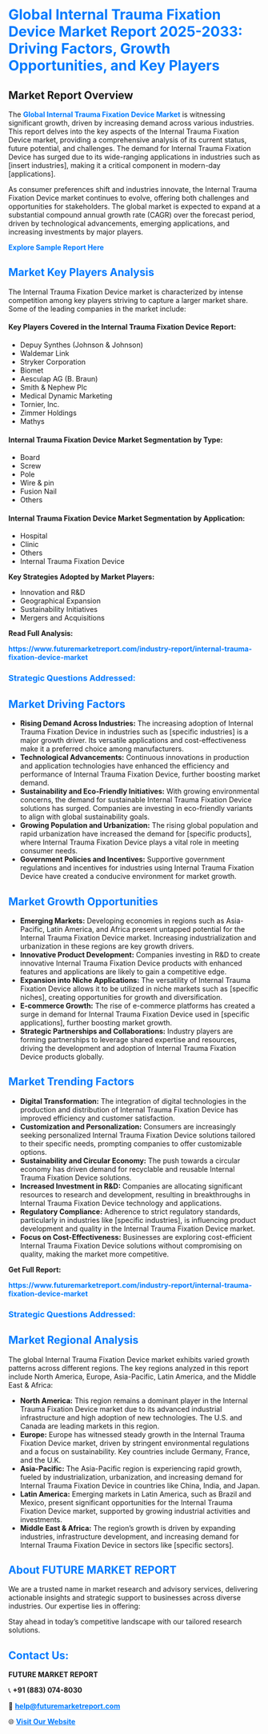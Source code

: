 <h1 style="color: #007BFF;">Global Internal Trauma Fixation Device Market Report 2025-2033: Driving Factors, Growth Opportunities, and Key Players</h1>

<section id="overview">
<h2>Market Report Overview</h2>
<p>The <a href="https://www.futuremarketreport.com/industry-report/internal-trauma-fixation-device-market" style="color: #007BFF; text-decoration: none;"><strong>Global Internal Trauma Fixation Device Market</strong></a> is witnessing significant growth, driven by increasing demand across various industries. This report delves into the key aspects of the Internal Trauma Fixation Device market, providing a comprehensive analysis of its current status, future potential, and challenges. The demand for Internal Trauma Fixation Device has surged due to its wide-ranging applications in industries such as [insert industries], making it a critical component in modern-day [applications].</p>
<p>As consumer preferences shift and industries innovate, the Internal Trauma Fixation Device market continues to evolve, offering both challenges and opportunities for stakeholders. The global market is expected to expand at a substantial compound annual growth rate (CAGR) over the forecast period, driven by technological advancements, emerging applications, and increasing investments by major players.</p>
</section>

<section id="overview">
<p><a href="https://www.futuremarketreport.com/request-sample/reportId=125009" style="color: #007BFF; text-decoration: none;"><strong>Explore Sample Report Here</strong></a></p>
</section>

<section id="key-players">
<h2 style="color: #007BFF;">Market Key Players Analysis</h2>
<p>The Internal Trauma Fixation Device market is characterized by intense competition among key players striving to capture a larger market share. Some of the leading companies in the market include:</p>
<h4>Key Players Covered in the Internal Trauma Fixation Device Report:</h4>
<ul><li>Depuy Synthes (Johnson &amp; Johnson)</li><li>Waldemar Link</li><li>Stryker Corporation</li><li>Biomet</li><li>Aesculap AG (B. Braun)</li><li>Smith &amp; Nephew Plc</li><li>Medical Dynamic Marketing</li><li>Tornier, Inc.</li><li>Zimmer Holdings</li><li>Mathys</li></ul>
<h4>Internal Trauma Fixation Device Market Segmentation by Type:</h4>
<ul><li>Board</li><li>Screw</li><li>Pole</li><li>Wire &amp; pin</li><li>Fusion Nail</li><li>Others</li></ul>

<h4>Internal Trauma Fixation Device Market Segmentation by Application:</h4>
<ul><li>Hospital</li><li>Clinic</li><li>Others</li><li>Internal Trauma Fixation Device</li></ul>
<p><strong>Key Strategies Adopted by Market Players:</strong></p>
<ul>
<li>Innovation and R&D</li>
<li>Geographical Expansion</li>
<li>Sustainability Initiatives</li>
<li>Mergers and Acquisitions</li>
</ul>
</section>

<section>
<p><strong>Read Full Analysis: </strong></p><a href="https://www.futuremarketreport.com/industry-report/internal-trauma-fixation-device-market" style="color: #007BFF; text-decoration: none;"><strong>https://www.futuremarketreport.com/industry-report/internal-trauma-fixation-device-market</strong></a>
<h3 style="color: #007BFF;">Strategic Questions Addressed:</h3>
</section>

<section id="driving-factors">
<h2 style="color: #007BFF;">Market Driving Factors</h2>
<ul>
<li><strong>Rising Demand Across Industries:</strong> The increasing adoption of Internal Trauma Fixation Device in industries such as [specific industries] is a major growth driver. Its versatile applications and cost-effectiveness make it a preferred choice among manufacturers.</li>
<li><strong>Technological Advancements:</strong> Continuous innovations in production and application technologies have enhanced the efficiency and performance of Internal Trauma Fixation Device, further boosting market demand.</li>
<li><strong>Sustainability and Eco-Friendly Initiatives:</strong> With growing environmental concerns, the demand for sustainable Internal Trauma Fixation Device solutions has surged. Companies are investing in eco-friendly variants to align with global sustainability goals.</li>
<li><strong>Growing Population and Urbanization:</strong> The rising global population and rapid urbanization have increased the demand for [specific products], where Internal Trauma Fixation Device plays a vital role in meeting consumer needs.</li>
<li><strong>Government Policies and Incentives:</strong> Supportive government regulations and incentives for industries using Internal Trauma Fixation Device have created a conducive environment for market growth.</li>
</ul>
</section>

<section id="growth-opportunities">
<h2 style="color: #007BFF;">Market Growth Opportunities</h2>
<ul>
<li><strong>Emerging Markets:</strong> Developing economies in regions such as Asia-Pacific, Latin America, and Africa present untapped potential for the Internal Trauma Fixation Device market. Increasing industrialization and urbanization in these regions are key growth drivers.</li>
<li><strong>Innovative Product Development:</strong> Companies investing in R&D to create innovative Internal Trauma Fixation Device products with enhanced features and applications are likely to gain a competitive edge.</li>
<li><strong>Expansion into Niche Applications:</strong> The versatility of Internal Trauma Fixation Device allows it to be utilized in niche markets such as [specific niches], creating opportunities for growth and diversification.</li>
<li><strong>E-commerce Growth:</strong> The rise of e-commerce platforms has created a surge in demand for Internal Trauma Fixation Device used in [specific applications], further boosting market growth.</li>
<li><strong>Strategic Partnerships and Collaborations:</strong> Industry players are forming partnerships to leverage shared expertise and resources, driving the development and adoption of Internal Trauma Fixation Device products globally.</li>
</ul>
</section>

<section id="trending-factors">
<h2 style="color: #007BFF;">Market Trending Factors</h2>
<ul>
<li><strong>Digital Transformation:</strong> The integration of digital technologies in the production and distribution of Internal Trauma Fixation Device has improved efficiency and customer satisfaction.</li>
<li><strong>Customization and Personalization:</strong> Consumers are increasingly seeking personalized Internal Trauma Fixation Device solutions tailored to their specific needs, prompting companies to offer customizable options.</li>
<li><strong>Sustainability and Circular Economy:</strong> The push towards a circular economy has driven demand for recyclable and reusable Internal Trauma Fixation Device solutions.</li>
<li><strong>Increased Investment in R&D:</strong> Companies are allocating significant resources to research and development, resulting in breakthroughs in Internal Trauma Fixation Device technology and applications.</li>
<li><strong>Regulatory Compliance:</strong> Adherence to strict regulatory standards, particularly in industries like [specific industries], is influencing product development and quality in the Internal Trauma Fixation Device market.</li>
<li><strong>Focus on Cost-Effectiveness:</strong> Businesses are exploring cost-efficient Internal Trauma Fixation Device solutions without compromising on quality, making the market more competitive.</li>
</ul>
</section>

<section>
<p><strong>Get Full Report: </strong></p><a href="https://www.futuremarketreport.com/industry-report/internal-trauma-fixation-device-market" style="color: #007BFF; text-decoration: none;"><strong>https://www.futuremarketreport.com/industry-report/internal-trauma-fixation-device-market</strong></a>
<h3 style="color: #007BFF;">Strategic Questions Addressed:</h3>
</section>


<section id="regional-analysis">
<h2 style="color: #007BFF;">Market Regional Analysis</h2>
<p>The global Internal Trauma Fixation Device market exhibits varied growth patterns across different regions. The key regions analyzed in this report include North America, Europe, Asia-Pacific, Latin America, and the Middle East & Africa:</p>
<ul>
<li><strong>North America:</strong> This region remains a dominant player in the Internal Trauma Fixation Device market due to its advanced industrial infrastructure and high adoption of new technologies. The U.S. and Canada are leading markets in this region.</li>
<li><strong>Europe:</strong> Europe has witnessed steady growth in the Internal Trauma Fixation Device market, driven by stringent environmental regulations and a focus on sustainability. Key countries include Germany, France, and the U.K.</li>
<li><strong>Asia-Pacific:</strong> The Asia-Pacific region is experiencing rapid growth, fueled by industrialization, urbanization, and increasing demand for Internal Trauma Fixation Device in countries like China, India, and Japan.</li>
<li><strong>Latin America:</strong> Emerging markets in Latin America, such as Brazil and Mexico, present significant opportunities for the Internal Trauma Fixation Device market, supported by growing industrial activities and investments.</li>
<li><strong>Middle East & Africa:</strong> The region’s growth is driven by expanding industries, infrastructure development, and increasing demand for Internal Trauma Fixation Device in sectors like [specific sectors].</li>
</ul>
</section>

<footer>
<h2 style="color: #007BFF;">About FUTURE MARKET REPORT</h2>
<p>We are a trusted name in market research and advisory services, delivering actionable insights and strategic support to businesses across diverse industries. Our expertise lies in offering:</p>

<p>Stay ahead in today’s competitive landscape with our tailored research solutions.</p>

<h2 style="color: #007BFF;">Contact Us:</h2>
<p><strong>FUTURE MARKET REPORT</strong></p>
<p>📞 <strong>+91 (883) 074-8030</strong></p>
<p>📧 <strong><a href="mailto:help@futuremarketreport.com" style="color: #007BFF;">help@futuremarketreport.com</a></strong></p>
<p>🌐 <strong><a href="https://www.futuremarketreport.com/" style="color: #007BFF;">Visit Our Website</a></strong></p>
</footer>
